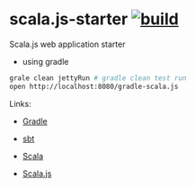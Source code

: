 scala.js-starter [![build](https://travis-ci.org/daggerok/scala.js-starter.svg?branch=master)](https://travis-ci.org/daggerok/scala.js-starter)
================

Scala.js web application starter

- using gradle

```sh
grale clean jettyRun # gradle clean test run
open http://localhost:8080/gradle-scala.js
```

Links:

- [Gradle](http://gradle.org/)

- [sbt](http://www.scala-sbt.org/)

- [Scala](http://www.scala-lang.org/)

- [Scala.js](https://www.scala-js.org/)
